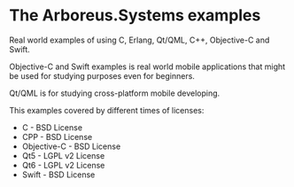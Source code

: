 # The Arboreus.Systems examples

Real world examples of using C, Erlang, Qt/QML, C++, Objective-C and Swift.

Objective-C and Swift examples is real world mobile applications that might be used for studying purposes even for beginners.

Qt/QML is for studying cross-platform mobile developing.

This examples covered by different times of licenses:

* C - BSD License
* CPP - BSD License
* Objective-C - BSD License
* Qt5 - LGPL v2 License
* Qt6 - LGPL v2 License
* Swift - BSD License